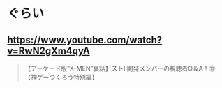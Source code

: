 # ぐらい

## https://www.youtube.com/watch?v=RwN2gXm4qyA

> 【アーケード版”X-MEN”裏話】ストⅡ開発メンバーの視聴者Q＆A！⑩【神ゲーつくろう特別編】 
